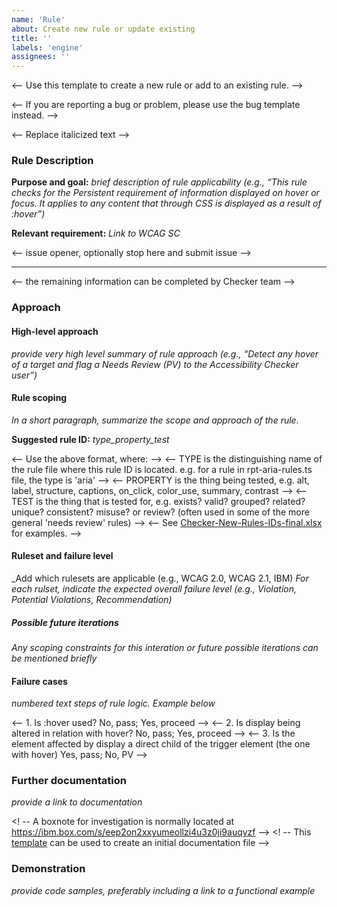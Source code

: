 ```yaml
---
name: 'Rule'
about: Create new rule or update existing
title: ''
labels: 'engine'
assignees: ''
---
```



<-- Use this template to create a new rule or add to an existing rule. -->

<-- If you are reporting a bug or problem, please use the bug template instead. -->

<-- Replace italicized text -->

### Rule Description

**Purpose and goal:** _brief description of rule applicability (e.g., “This rule checks for the Persistent requirement of information displayed on hover or focus. It applies to any content that through CSS is displayed as a result of :hover”)_

**Relevant requirement:** _Link to WCAG SC_

<-- issue opener, optionally stop here and submit issue -->

---

<-- the remaining information can be completed by Checker team -->

### Approach

#### High-level approach

_provide very high level summary of rule approach (e.g., “Detect any hover of a target and flag a Needs Review (PV) to the Accessibility Checker user”)_

#### Rule scoping

_In a short paragraph, summarize the scope and approach of the rule._

**Suggested rule ID:** _type_property_test_

<-- Use the above format, where: -->
<-- TYPE is the distinguishing name of the rule file where this rule ID is located. e.g. for a rule in rpt-aria-rules.ts file, the type is 'aria' -->
<-- PROPERTY is the thing being tested, e.g. alt, label, structure, captions, on_click, color_use, summary, contrast -->
<-- TEST is the thing that is tested for, e.g. exists? valid? grouped? related? unique? consistent? misuse? or review? (often used in some of the more general 'needs review' rules) -->
<-- See [Checker-New-Rules-IDs-final.xlsx](https://ibm.ent.box.com/file/717584034994?s=kldsplaifciighv1eh3o4fygjw59gk3f) for examples. -->

#### Ruleset and failure level

_Add which rulesets are applicable (e.g., WCAG 2.0, WCAG 2.1, IBM)
_For each rulset, indicate the expected overall failure level (e.g., Violation, Potential Violations, Recommendation)_

##### Possible future iterations

_Any scoping constraints for this interation or future possible iterations can be mentioned briefly_

#### Failure cases

_numbered text steps of rule logic. Example below_

<-- 1.	Is :hover used? No, pass; Yes, proceed -->
<-- 2. Is display being altered in relation with hover? No, pass; Yes, proceed -->
<-- 3.	Is the element affected by display a direct child of the trigger element (the one with hover) Yes, pass; No, PV -->

### Further documentation

_provide a link to documentation_

<! -- A boxnote for investigation is normally located at https://ibm.box.com/s/eep2on2xxyumeollzi4u3z0ji9auqyzf  -->
<! -- This [template](https://ibm.box.com/s/mii0m4jvpf5gruyukamxh4gi1xr40h8b) can be used to create an initial documentation file  -->

### Demonstration

_provide code samples, preferably including a link to a functional example_

